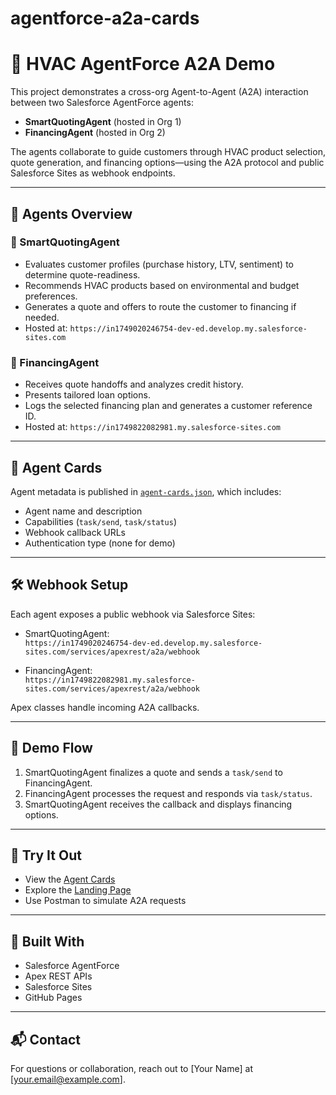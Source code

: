 # agentforce-a2a-cards
# 🤖 HVAC AgentForce A2A Demo

This project demonstrates a cross-org Agent-to-Agent (A2A) interaction between two Salesforce AgentForce agents:

- **SmartQuotingAgent** (hosted in Org 1)
- **FinancingAgent** (hosted in Org 2)

The agents collaborate to guide customers through HVAC product selection, quote generation, and financing options—using the A2A protocol and public Salesforce Sites as webhook endpoints.

---

## 🧠 Agents Overview

### 🔹 SmartQuotingAgent
- Evaluates customer profiles (purchase history, LTV, sentiment) to determine quote-readiness.
- Recommends HVAC products based on environmental and budget preferences.
- Generates a quote and offers to route the customer to financing if needed.
- Hosted at: `https://in1749020246754-dev-ed.develop.my.salesforce-sites.com`

### 🔹 FinancingAgent
- Receives quote handoffs and analyzes credit history.
- Presents tailored loan options.
- Logs the selected financing plan and generates a customer reference ID.
- Hosted at: `https://in1749822082981.my.salesforce-sites.com`

---

## 🔗 Agent Cards

Agent metadata is published in [`agent-cards.json`](agent-cards.json), which includes:

- Agent name and description
- Capabilities (`task/send`, `task/status`)
- Webhook callback URLs
- Authentication type (none for demo)

---

## 🛠️ Webhook Setup

Each agent exposes a public webhook via Salesforce Sites:

- SmartQuotingAgent:  
  `https://in1749020246754-dev-ed.develop.my.salesforce-sites.com/services/apexrest/a2a/webhook`

- FinancingAgent:  
  `https://in1749822082981.my.salesforce-sites.com/services/apexrest/a2a/webhook`

Apex classes handle incoming A2A callbacks.

---

## 🧪 Demo Flow

1. SmartQuotingAgent finalizes a quote and sends a `task/send` to FinancingAgent.
2. FinancingAgent processes the request and responds via `task/status`.
3. SmartQuotingAgent receives the callback and displays financing options.

---

## 🚀 Try It Out

- View the [Agent Cards](agent-cards.json)
- Explore the [Landing Page](https://<your-username>.github.io/<repo-name>/)
- Use Postman to simulate A2A requests

---

## 🏁 Built With

- Salesforce AgentForce
- Apex REST APIs
- Salesforce Sites
- GitHub Pages

---

## 📬 Contact

For questions or collaboration, reach out to [Your Name] at [your.email@example.com].
